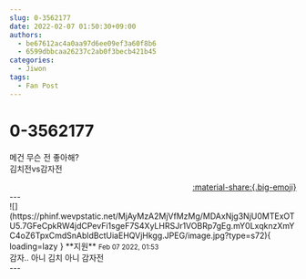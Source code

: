 ```yaml
---
slug: 0-3562177
date: 2022-02-07 01:50:30+09:00
authors:
  - be67612ac4a0aa97d6ee09ef3a60f8b6
  - 6599dbbcaa26237c2ab0f3becb421b45
categories:
  - Jiwon
tags:
  - Fan Post
---
```


# 0-3562177

<div class="post-container" markdown="1">
<div class="content-container md-sidebar__scrollwrap" markdown="1">

메건 무슨 전 좋아해?<br>김치전vs감자전

</div>
</div>

<div style="text-align: right;" markdown="1">
<a href="https://weverse.io/fromis9/fanpost/0-3562177" style="text-align: right;">:material-share:{.big-emoji}</a>
</div>
---

<div class="comments-container md-sidebar__scrollwrap" markdown="1">
<div class="comment" markdown="1">
<div class='id-container' markdown="1">
![](https://phinf.wevpstatic.net/MjAyMzA2MjVfMzMg/MDAxNjg3NjU0MTExOTU5.7GFeCpkRW4jdCPevFi1sgeF7S4XyLHRSJr1VOBRp7gEg.mY0LxqknzXmYC4oZ6TpxCmdSnAbldBctUiaEHQVjHkgg.JPEG/image.jpg?type=s72){ loading=lazy }
**<span class="artist">지원</span>** <small>Feb 07 2022, 01:53</small><br>
</div>
<div class='comment-body' markdown="1">
감자.. 아니 김치 아니 감자전
</div>
</div>
</div>
---
